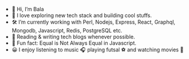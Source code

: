 - 👋 Hi, I’m Bala
- 👀 I love exploring new tech stack and building cool stuffs.
- 🛠️ I’m currently working with Perl, Nodejs, Express, React, Graphql, Mongodb, Javascript, Redis, PostgreSQL etc.
- 📰 Reading & writing tech blogs whenever possible.
- 👾 Fun fact: Equal is Not Always Equal in Javascript.
- 😀 I enjoy listening to music 🎧 playing futsal ⚽ and watching movies 🎦


<!---
balaganabathy-deriv/balaganabathy-deriv is a ✨ special ✨ repository because its `README.md` (this file) appears on your GitHub profile.
You can click the Preview link to take a look at your changes.
--->
